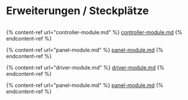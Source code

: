 # Erweiterungen / Steckplätze

<figure><img src="../../../../.gitbook/assets/DSC00665.jpg" alt=""><figcaption></figcaption></figure>

{% content-ref url="controller-module.md" %}
[controller-module.md](controller-module.md)
{% endcontent-ref %}

{% content-ref url="panel-module.md" %}
[panel-module.md](panel-module.md)
{% endcontent-ref %}

{% content-ref url="driver-module.md" %}
[driver-module.md](driver-module.md)
{% endcontent-ref %}

{% content-ref url="panel-module.md" %}
[panel-module.md](panel-module.md)
{% endcontent-ref %}
